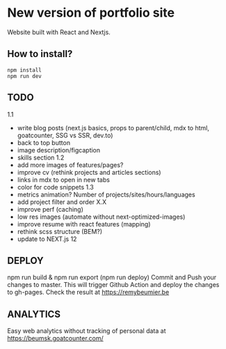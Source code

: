 # New version of portfolio site

Website built with React and Nextjs.

## How to install?

```
npm install
npm run dev
```

## TODO

1.1
- write blog posts (next.js basics, props to parent/child, mdx to html, goatcounter, SSG vs SSR, dev.to)
- back to top button
- image description/figcaption
- skills section
1.2
- add more images of features/pages?
- improve cv (rethink projects and articles sections)
- links in mdx to open in new tabs
- color for code snippets
1.3
- metrics animation? Number of projects/sites/hours/languages
- add project filter and order
X.X
- improve perf (caching)
- low res images (automate without next-optimized-images)
- improve resume with react features (mapping)
- rethink scss structure (BEM?)
- update to NEXT.js 12

## DEPLOY

npm run build & npm run export (npm run deploy)
Commit and Push your changes to master.
This will trigger Github Action and deploy the changes to gh-pages.
Check the result at https://remybeumier.be

## ANALYTICS

Easy web analytics without tracking of personal data at https://beumsk.goatcounter.com/
